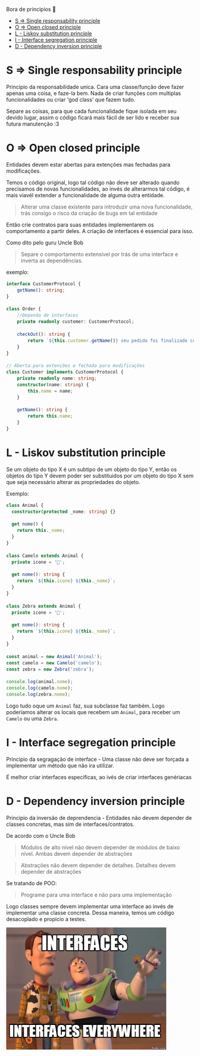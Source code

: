 Bora de principios 🚀

- [S => Single responsability principle](#s--single-responsability-principle)
- [O => Open closed principle](#o--open-closed-principle)
- [L - Liskov substitution principle](#l---liskov-substitution-principle)
- [I - Interface segregation principle](#i---interface-segregation-principle)
- [D - Dependency inversion principle](#d---dependency-inversion-principle)

# S => Single responsability principle
Principio da responsabilidade unica. Cara uma classe/função deve fazer apenas uma coisa, e faze-la bem. Nada de criar funções com multiplas funcionalidades ou criar 'god class' que fazem tudo.

Separe as coisas, para que cada funcionalidade fique isolada em seu devido lugar, assim o código ficará mais fácil de ser lido e receber sua futura manutenção :3

# O => Open closed principle
Entidades devem estar abertas para extenções mas fechadas para modificações.

Temos o código original, logo tal código não deve ser alterado quando precisamos de novas funcionalidades, ao invés de alterarmos tal código, é mais viavél extender a funcionalidade de alguma outra entidade.

> Alterar uma classe existente para introduzir uma nova funcionalidade, trás consigo o risco da criação de bugs em tal entidade

Então crie contratos para suas entidades implementarem os comportamento a partir deles. A criação de interfaces é essencial para isso.

Como dito pelo guru Uncle Bob

> Separe o comportamento extensível por trás de uma interface e inverta as dependências.

exemplo:
```ts
interface CustomerProtocol {
	getName(): string;
}

class Order {
	//Dependa de interfaces
	private readonly customer: CustomerProtocol;

	checkOut(): string {
		return `${this.customer.getName()} seu pedido foi finalizado com sucesso!}`
	}
}

// Aberta para extenções e fechada para modificações
class Customer implements CustomerProtocol {
	private readonly name: string;
	constructor(name: string) {
		this.name = name;
	}

	getName(): string {
		return this.name;
	}
}
```

# L - Liskov substitution principle
Se um objeto do tipo X é um subtipo de um objeto do tipo Y, então os objetos do tipo Y devem poder ser substituidos por um objeto do tipo X sem que seja necessário alterar as propriedades do objeto.

Exemplo:
```ts
class Animal {
  constructor(protected _nome: string) {}

  get nome() {
    return this._nome;
  }
}

class Camelo extends Animal {
  private icone = '🐫';

  get nome(): string {
    return `${this.icone} ${this._nome}`;
  }
}

class Zebra extends Animal {
  private icone = '🦓';

  get nome(): string {
    return `${this.icone} ${this._nome}`;
  }
}

const animal = new Animal('Animal');
const camelo = new Camelo('camelo');
const zebra = new Zebra('zebra');

console.log(animal.nome);
console.log(camelo.nome);
console.log(zebra.nome);
```

Logo tudo oque um `Animal` faz, sua subclasse faz também. Logo poderiamos alterar os locais que recebem um `Animal`, para receber um `Camelo` ou uma `Zebra`.

# I - Interface segregation principle
Principio da segragação de interface - Uma classe não deve ser forçada a implementar um método que não ira utilizar.

É melhor criar interfaces especificas, ao ivés de criar interfaces genériacas

# D - Dependency inversion principle
Principio da inversão de deprendencia - Entidades não devem depender de classes concretas, mas sim de interfaces/contratos.

De acordo com o Uncle Bob

> Módulos de alto nível não devem depender de módulos de baixo nível. Ambas devem depender de abstrações

> Abstrações não devem depender de detalhes. Detalhes devem depender de abstrações

Se tratando de POO:

> Programe para uma interface e não para uma implementação

Logo classes sempre devem implementar uma interface ao invés de implementar uma classe concreta. Dessa maneira, temos um código desacoplado e propicio a testes.

![](img/interfaces.png)